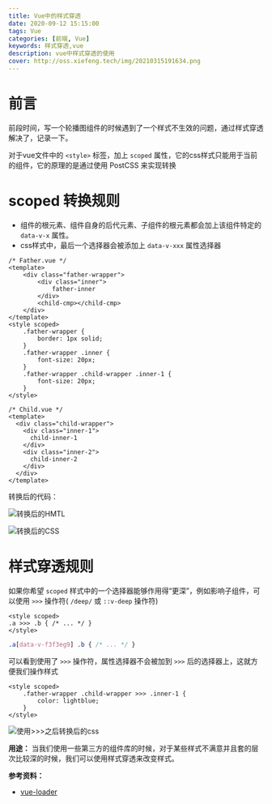 ```yaml
---
title: Vue中的样式穿透
date: 2020-09-12 15:15:00
tags: Vue
categories: [前端, Vue]
keywords: 样式穿透,vue
description: vue中样式穿透的使用
cover: http://oss.xiefeng.tech/img/20210315191634.png
---
```


# 前言

前段时间，写一个轮播图组件的时候遇到了一个样式不生效的问题，通过样式穿透解决了，记录一下。

对于vue文件中的 `<style>` 标签，加上 `scoped` 属性，它的css样式只能用于当前的组件，它的原理的是通过使用 PostCSS 来实现转换

# scoped 转换规则

- 组件的根元素、组件自身的后代元素、子组件的根元素都会加上该组件特定的 `data-v-x` 属性。
- css样式中，最后一个选择器会被添加上 `data-v-xxx` 属性选择器

```vue
/* Father.vue */
<template>
	<div class="father-wrapper">
        <div class="inner">
            father-inner
        </div>
        <child-cmp></child-cmp>
    </div>
</template>
<style scoped>
    .father-wrapper {
        border: 1px solid;
    }
    .father-wrapper .inner {
        font-size: 20px;
    }
    .father-wrapper .child-wrapper .inner-1 {
        font-size: 20px;
    }
</style>
```

```vue
/* Child.vue */
<template>
  <div class="child-wrapper">
    <div class="inner-1">
      child-inner-1
    </div>
    <div class="inner-2">
      child-inner-2
    </div>
  </div>
</template>
```

转换后的代码：

![转换后的HMTL](https://xf-blog-imgs.oss-cn-hangzhou.aliyuncs.com/img/image-20200912145609801.png)

![转换后的CSS](https://xf-blog-imgs.oss-cn-hangzhou.aliyuncs.com/img/image-20200912145537844.png)

# 样式穿透规则

如果你希望 `scoped` 样式中的一个选择器能够作用得“更深”，例如影响子组件，可以使用 `>>>` 操作符( `/deep/` 或 `::v-deep` 操作符)

```vue
<style scoped>
.a >>> .b { /* ... */ }
</style>
```

```css
.a[data-v-f3f3eg9] .b { /* ... */ }
```

可以看到使用了 `>>>` 操作符，属性选择器不会被加到 `>>>` 后的选择器上，这就方便我们操作样式

```vue
<style scoped>
    .father-wrapper .child-wrapper >>> .inner-1 {
        color: lightblue;
    }
</style>
```

![使用>>>之后转换后的css](https://xf-blog-imgs.oss-cn-hangzhou.aliyuncs.com/img/image-20200912145739827.png)

**用途：** 当我们使用一些第三方的组件库的时候，对于某些样式不满意并且套的层次比较深的时候，我们可以使用样式穿透来改变样式。

**参考资料：**

- [vue-loader](https://vue-loader.vuejs.org/zh/guide/scoped-css.html)